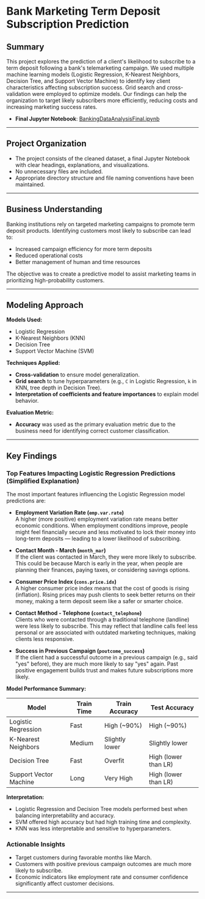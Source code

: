 # Bank Marketing Term Deposit Subscription Prediction

## Summary
This project explores the prediction of a client's likelihood to subscribe to a term deposit following a bank's telemarketing campaign. We used multiple machine learning models (Logistic Regression, K-Nearest Neighbors, Decision Tree, and Support Vector Machine) to identify key client characteristics affecting subscription success. Grid search and cross-validation were employed to optimize models. Our findings can help the organization to target likely subscribers more efficiently, reducing costs and increasing marketing success rates.

- **Final Jupyter Notebook**: [BankingDataAnalysisFinal.ipynb](./BankingDataAnalysisFinal.ipynb)

---

## Project Organization
- The project consists of the cleaned dataset, a final Jupyter Notebook with clear headings, explanations, and visualizations.
- No unnecessary files are included.
- Appropriate directory structure and file naming conventions have been maintained.

---

## Business Understanding
Banking institutions rely on targeted marketing campaigns to promote term deposit products. Identifying customers most likely to subscribe can lead to:
- Increased campaign efficiency for more term deposits
- Reduced operational costs
- Better management of human and time resources

The objective was to create a predictive model to assist marketing teams in prioritizing high-probability customers. 

---

## Modeling Approach

**Models Used:**
- Logistic Regression
- K-Nearest Neighbors (KNN)
- Decision Tree
- Support Vector Machine (SVM)

**Techniques Applied:**
- **Cross-validation** to ensure model generalization.
- **Grid search** to tune hyperparameters (e.g., `C` in Logistic Regression, `k` in KNN, tree depth in Decision Tree).
- **Interpretation of coefficients and feature importances** to explain model behavior.

**Evaluation Metric:**
- **Accuracy** was used as the primary evaluation metric due to the business need for identifying correct customer classification.

---

## Key Findings

### Top Features Impacting Logistic Regression Predictions (Simplified Explanation)

The most important features influencing the Logistic Regression model predictions are:

- **Employment Variation Rate (`emp.var.rate`)**  
  A higher (more positive) employment variation rate means better economic conditions. When employment conditions improve, people might feel financially secure and less motivated to lock their money into long-term deposits — leading to a lower likelihood of subscribing.

- **Contact Month - March (`month_mar`)**  
  If the client was contacted in March, they were more likely to subscribe. This could be because March is early in the year, when people are planning their finances, paying taxes, or considering savings options.

- **Consumer Price Index (`cons.price.idx`)**  
  A higher consumer price index means that the cost of goods is rising (inflation). Rising prices may push clients to seek better returns on their money, making a term deposit seem like a safer or smarter choice.

- **Contact Method - Telephone (`contact_telephone`)**  
  Clients who were contacted through a traditional telephone (landline) were less likely to subscribe. This may reflect that landline calls feel less personal or are associated with outdated marketing techniques, making clients less responsive.

- **Success in Previous Campaign (`poutcome_success`)**  
  If the client had a successful outcome in a previous campaign (e.g., said "yes" before), they are much more likely to say "yes" again. Past positive engagement builds trust and makes future subscriptions more likely.



**Model Performance Summary:**

| Model                 | Train Time | Train Accuracy | Test Accuracy         |
|------------------------|------------|----------------|-----------------------|
| Logistic Regression    | Fast       | High (~90%)    | High (~90%)           |
| K-Nearest Neighbors    | Medium     | Slightly lower | Slightly lower        |
| Decision Tree          | Fast       | Overfit        | High (lower than LR)  |
| Support Vector Machine | Long       | Very High      | High  (lower than LR) |

**Interpretation:**
- Logistic Regression and Decision Tree models performed best when balancing interpretability and accuracy.
- SVM offered high accuracy but had high training time and complexity.
- KNN was less interpretable and sensitive to hyperparameters.

### Actionable Insights
- Target customers during favorable months like March.
- Customers with positive previous campaign outcomes are much more likely to subscribe.
- Economic indicators like employment rate and consumer confidence significantly affect customer decisions.

---
